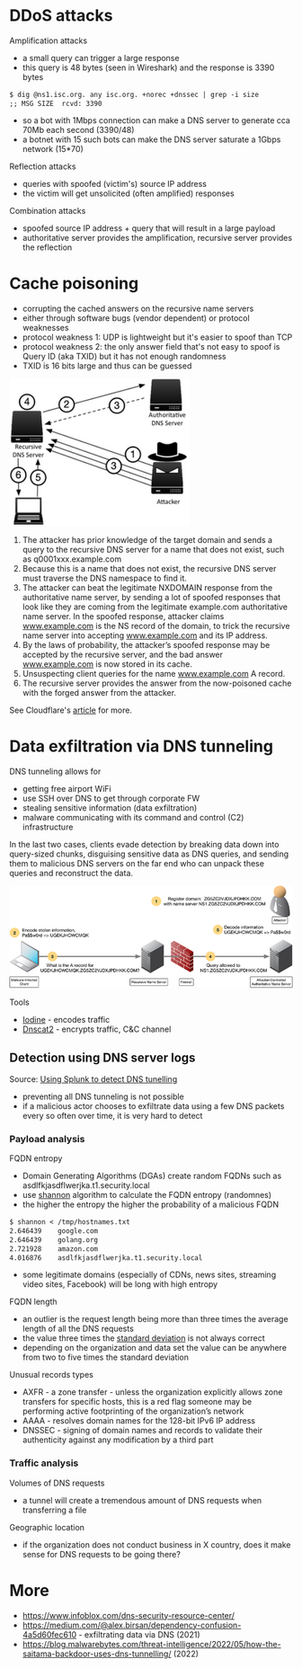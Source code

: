 # DDoS attacks

Amplification attacks

* a small query can trigger a large response
* this query is 48 bytes (seen in Wireshark) and the response is 3390 bytes

```
$ dig @ns1.isc.org. any isc.org. +norec +dnssec | grep -i size
;; MSG SIZE  rcvd: 3390
```

* so a bot with 1Mbps connection can make a DNS server to generate cca 70Mb each second (3390/48)
* a botnet with 15 such bots can make the DNS server saturate a 1Gbps network (15*70)

Reflection attacks

* queries with spoofed (victim's) source IP address
* the victim will get unsolicited (often amplified) responses

Combination attacks

* spoofed source IP address + query that will result in a large payload
* authoritative server provides the amplification, recursive server provides the reflection

# Cache poisoning

* corrupting the cached answers on the recursive name servers
* either through software bugs (vendor dependent) or protocol weaknesses
* protocol weakness 1: UDP is lightweight but it's easier to spoof than TCP
* protocol weakness 2: the only answer field that's not easy to spoof is Query ID (aka TXID) but it has not enough randomness
* TXID is 16 bits large and thus can be guessed

<img src="../../static/dns-cache-poisoning.jpeg" style="max-width:100%;width:320px">

1. The attacker has prior knowledge of the target domain and sends a query to the recursive DNS server for a name that does not exist, such as q0001xxx.example.com
2. Because this is a name that does not exist, the recursive DNS server must traverse the DNS namespace to find it.
3. The attacker can beat the legitimate NXDOMAIN response from the authoritative name server, by sending a lot of spoofed responses that look like they are coming from the legitimate example.com authoritative name server. In the spoofed response, attacker claims www.example.com is the NS record of the domain, to trick the recursive name server into accepting www.example.com and its IP address.
4. By the laws of probability, the attacker’s spoofed response may be accepted by the recursive server, and the bad answer www.example.com is now stored in its cache.
5. Unsuspecting client queries for the name www.example.com A record.
6. The recursive server provides the answer from the now-poisoned cache with the forged answer from the attacker.

See Cloudflare's [article](https://www.cloudflare.com/learning/dns/dns-cache-poisoning/) for more.

# Data exfiltration via DNS tunneling

DNS tunneling allows for

* getting free airport WiFi
* use SSH over DNS to get through corporate FW
* stealing sensitive information (data exfiltration)
* malware communicating with its command and control (C2) infrastructure

In the last two cases, clients evade detection by breaking data down into
query-sized chunks, disguising sensitive data as DNS queries, and sending
them to malicious DNS servers on the far end who can unpack these queries and
reconstruct the data.

<img src="../../static/dns-data-exfiltration.jpeg" style="max-width:100%;width:640px">

Tools

* [Iodine](https://github.com/yarrick/iodine) - encodes traffic
* [Dnscat2](https://github.com/iagox86/dnscat2) - encrypts traffic, C&C channel

## Detection using DNS server logs

Source: [Using Splunk to detect DNS tunelling](https://www.sans.org/reading-room/whitepapers/dns/splunk-detect-dns-tunneling-37022)

* preventing all DNS tunneling is not possible
* if a malicious actor chooses to exfiltrate data using a few DNS packets every so often over time, it is very hard to detect

### Payload analysis

FQDN entropy

* Domain Generating Algorithms (DGAs) create random FQDNs such as asdlfkjasdflwerjka.t1.security.local
* use [shannon](https://github.com/jreisinger/shannon) algorithm to calculate the FQDN entropy (randomnes)
* the higher the entropy the higher the probability of a malicious FQDN

```
$ shannon < /tmp/hostnames.txt
2.646439	google.com
2.646439	golang.org
2.721928	amazon.com
4.016876	asdlfkjasdflwerjka.t1.security.local
```

* some legitimate domains (especially of CDNs, news sites, streaming video sites, Facebook) will be long with high entropy

FQDN length

* an outlier is the request length being more than three times the average length of all the DNS requests
* the value three times the [standard deviation](https://github.com/jreisinger/stddev) is not always correct
* depending on the organization and data set the value can be anywhere from two to five times the standard deviation

Unusual records types

* AXFR - a zone transfer - unless the organization explicitly allows zone transfers for specific hosts, this is a red flag someone may be performing active footprinting of the organization’s network
* AAAA - resolves domain names for the 128-bit IPv6 IP address
* DNSSEC - signing of domain names and records to validate their authenticity against any modification by a third part

### Traffic analysis

Volumes of DNS requests

* a tunnel will create a tremendous amount of DNS requests when transferring a file

Geographic location

* if the organization does not conduct business in X country, does it make sense for DNS requests to be going there?

# More

* https://www.infoblox.com/dns-security-resource-center/
* https://medium.com/@alex.birsan/dependency-confusion-4a5d60fec610 - exfiltrating data via DNS (2021)
* https://blog.malwarebytes.com/threat-intelligence/2022/05/how-the-saitama-backdoor-uses-dns-tunnelling/ (2022)
